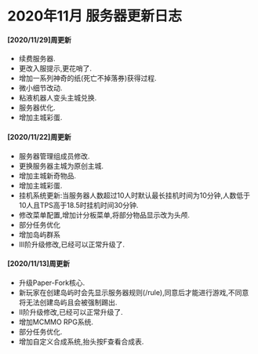 # 2020年11月 服务器更新日志

#### [2020/11/29]周更新

* 续费服务器.
* 更改入服提示,更花哨了.
* 增加一系列神奇的纸(死亡不掉落券)获得过程.
* 微小细节改动.
* 粘液机器人变头主城兑换.
* 服务器优化.
* 增加主城彩蛋.

#### [2020/11/22]周更新

* 服务器管理组成员修改.
* 更换服务器主城为原创主城.
* 增加主城新奇物品.
* 增加主城彩蛋.
* 挂机系统更新:当服务器人数超过10人时默认最长挂机时间为10分钟,人数低于10人且TPS高于18.5时挂机时间30分钟.
* 修改菜单配置,增加计分板菜单,将部分物品显示改为头颅.
* 部分任务优化
* 增加岛屿群系
* III阶升级修改,已经可以正常升级了.

#### [2020/11/13]周更新
* 升级Paper-Fork核心.
* 新玩家在创建岛屿时会先显示服务器规则(/rule),同意后才能进行游戏,不同意将无法创建岛屿且会被强制踢出.
* II阶升级修改,已经可以正常升级了.
* 增加MCMMO RPG系统.
* 部分任务优化.
* 增加自定义合成系统,抬头按F查看合成表.
